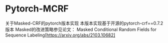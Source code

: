 # Pytorch-MCRF
关于Masked-CRF的pytorch版本实现
本版本实现基于开源的pytorch-crf==0.7.2版本
Masked的改进策略参见论文：
Masked Conditional Random Fields for Sequence Labeling[https://arxiv.org/abs/2103.10682]

